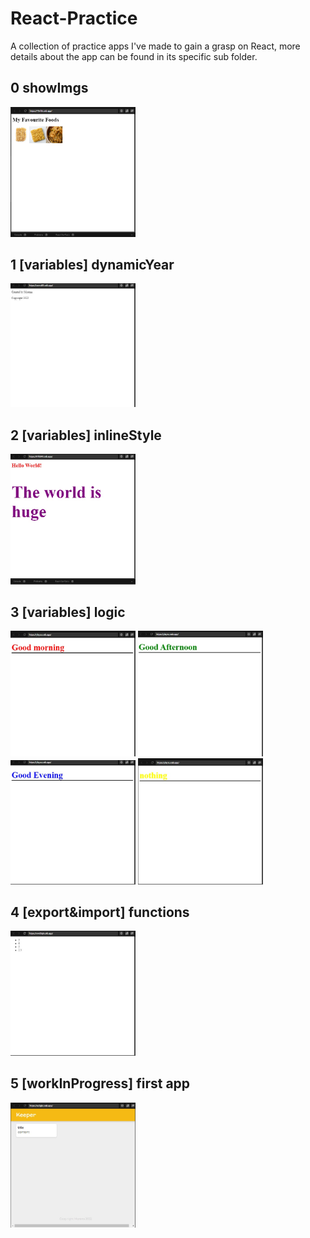 # React-Practice
A collection of practice apps I've made to gain a grasp on React, more details about the app can be found in its specific sub folder.

## 0 showImgs
<p float="left">
  <img src="https://github.com/more-mr/React-Practice/blob/master/0%20showImgs/programImg1.png" width="200" />
</p>

## 1 [variables] dynamicYear
<p float="left">
  <img src="https://github.com/more-mr/React-Practice/blob/master/1%20%5Bvariables%5D%20dynamicYear/programImg1.jpg" width="200" />
</p>

## 2 [variables] inlineStyle
<p float="left">
  <img src="https://github.com/more-mr/React-Practice/blob/master/2%20%5Bvariables%5D%20inlineStyle/programImg1.jpg" width="200" />
</p>

## 3 [variables] logic
<p float="left">
  <img src="https://github.com/more-mr/React-Practice/blob/master/3%20%5Bvariables%5D%20logic/programImg1.jpg?raw=true" width="200"/>
  <img src="https://github.com/more-mr/React-Practice/blob/master/3%20%5Bvariables%5D%20logic/programImg2.jpg?raw=true" width="200"/>
  <img src="https://github.com/more-mr/React-Practice/blob/master/3%20%5Bvariables%5D%20logic/programImg3.jpg?raw=true" width="200"/>
  <img src="https://github.com/more-mr/React-Practice/blob/master/3%20%5Bvariables%5D%20logic/programImg4.jpg?raw=true" width="200"/>
</p>

## 4 [export&import] functions
<p float="left">
  <img src="https://github.com/more-mr/React-Practice/blob/master/4%20%5Bexport%26import%5D%20functions/programImg1.jpg" width="200" />
</p>

## 5 [workInProgress] first app
<p float="left">
  <img src="https://github.com/more-mr/React-Practice/blob/master/5%20%5BworkInProgress%5D%20first%20app/programImg1.jpg" width="200" />
</p>
